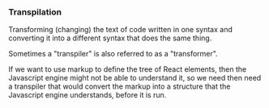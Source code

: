 
### Transpilation
Transforming (changing) the text of code written in one syntax and converting it
into a different syntax that does the same thing.

Sometimes a "transpiler" is also referred to as a "transformer".

If we want to use markup to define the tree of React elements, then the Javascript engine might not be able to understand it, so we need then need a transpiler that would convert the markup into a structure that the Javascript engine understands, before it is run.
